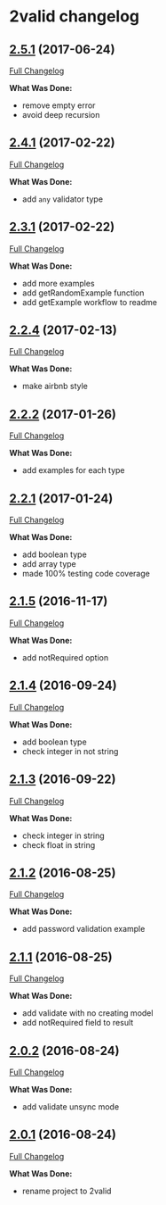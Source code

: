 # 2valid changelog

## [2.5.1](http://github.com/ivanoff/2valid/tree/2.5.1) (2017-06-24)
[Full Changelog](http://github.com/ivanoff/2valid/compare/2.4.1...2.5.1)

**What Was Done:**

- remove empty error
- avoid deep recursion


## [2.4.1](http://github.com/ivanoff/2valid/tree/2.4.1) (2017-02-22)
[Full Changelog](http://github.com/ivanoff/2valid/compare/2.3.1...2.4.1)

**What Was Done:**

- add ```any``` validator type


## [2.3.1](http://github.com/ivanoff/2valid/tree/2.3.1) (2017-02-22)
[Full Changelog](http://github.com/ivanoff/2valid/compare/2.2.4...2.3.1)

**What Was Done:**

- add more examples
- add getRandomExample function
- add getExample workflow to readme


## [2.2.4](http://github.com/ivanoff/2valid/tree/2.2.4) (2017-02-13)
[Full Changelog](http://github.com/ivanoff/2valid/compare/2.2.2...2.2.4)

**What Was Done:**

- make airbnb style


## [2.2.2](http://github.com/ivanoff/2valid/tree/2.2.2) (2017-01-26)
[Full Changelog](http://github.com/ivanoff/2valid/compare/2.2.1...2.2.2)

**What Was Done:**

- add examples for each type


## [2.2.1](http://github.com/ivanoff/2valid/tree/2.2.1) (2017-01-24)
[Full Changelog](http://github.com/ivanoff/2valid/compare/2.1.5...2.2.1)

**What Was Done:**

- add boolean type
- add array type
- made 100% testing code coverage


## [2.1.5](http://github.com/ivanoff/2valid/tree/2.1.5) (2016-11-17)
[Full Changelog](http://github.com/ivanoff/2valid/compare/2.1.4...2.1.5)

**What Was Done:**

- add notRequired option


## [2.1.4](http://github.com/ivanoff/2valid/tree/2.1.4) (2016-09-24)
[Full Changelog](http://github.com/ivanoff/2valid/compare/2.1.3...2.1.4)

**What Was Done:**

- add boolean type
- check integer in not string


## [2.1.3](http://github.com/ivanoff/2valid/tree/2.1.3) (2016-09-22)
[Full Changelog](http://github.com/ivanoff/2valid/compare/2.1.2...2.1.3)

**What Was Done:**

- check integer in string
- check float in string


## [2.1.2](http://github.com/ivanoff/2valid/tree/2.1.2) (2016-08-25)
[Full Changelog](http://github.com/ivanoff/2valid/compare/2.1.1...2.1.2)

**What Was Done:**

- add password validation example


## [2.1.1](http://github.com/ivanoff/2valid/tree/2.1.1) (2016-08-25)
[Full Changelog](http://github.com/ivanoff/2valid/compare/2.0.2...2.1.1)

**What Was Done:**

- add validate with no creating model
- add notRequired field to result

## [2.0.2](http://github.com/ivanoff/2valid/tree/2.0.2) (2016-08-24)
[Full Changelog](http://github.com/ivanoff/2valid/compare/2.0.1...2.0.2)

**What Was Done:**

- add validate unsync mode


## [2.0.1](http://github.com/ivanoff/2valid/tree/2.0.1) (2016-08-24)
[Full Changelog](http://github.com/ivanoff/2valid/compare/2.0.1...2.0.1)

**What Was Done:**

- rename project to 2valid
